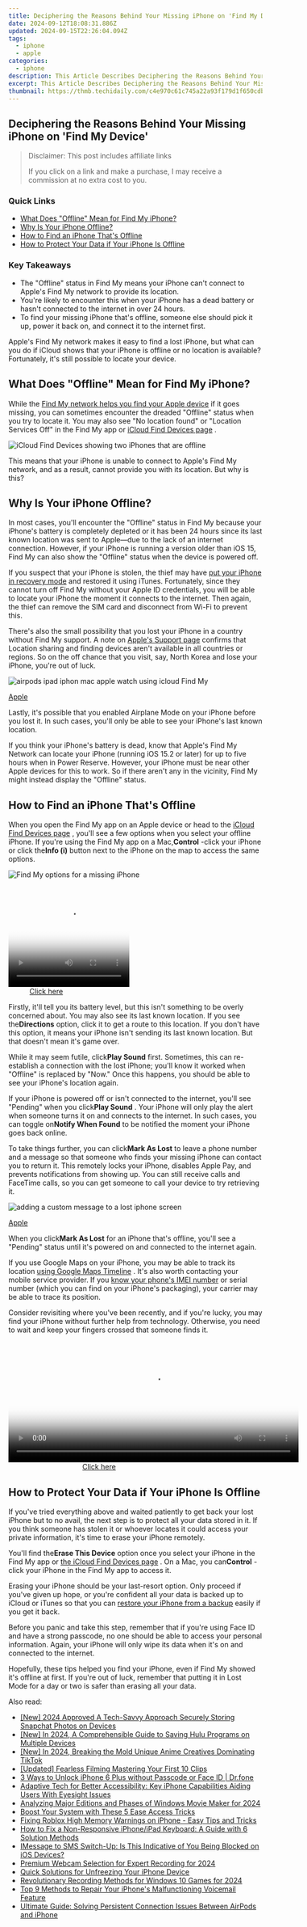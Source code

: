 ```yaml
---
title: Deciphering the Reasons Behind Your Missing iPhone on 'Find My Device'
date: 2024-09-12T18:08:31.886Z
updated: 2024-09-15T22:26:04.094Z
tags:
  - iphone
  - apple
categories:
  - iphone
description: This Article Describes Deciphering the Reasons Behind Your Missing iPhone on 'Find My Device'
excerpt: This Article Describes Deciphering the Reasons Behind Your Missing iPhone on 'Find My Device'
thumbnail: https://thmb.techidaily.com/c4e970c61c745a22a93f179d1f650cdbb34448ec2a9158efa033c2403816542e.jpg
---
```


## Deciphering the Reasons Behind Your Missing iPhone on 'Find My Device'

>  Disclaimer: This post includes affiliate links
>
>  If you click on a link and make a purchase, I may receive a commission at no extra cost to you.
>

### Quick Links

* [What Does "Offline" Mean for Find My iPhone?](https://www.makeuseof.com/tag/find-my-iphone-offline-meaning/#what-does-quot-offline-quot-mean-for-find-my-iphone)
* [Why Is Your iPhone Offline?](https://www.makeuseof.com/tag/find-my-iphone-offline-meaning/#why-is-your-iphone-offline)
* [How to Find an iPhone That's Offline](https://www.makeuseof.com/tag/find-my-iphone-offline-meaning/#how-to-find-an-iphone-that-39-s-offline)
* [How to Protect Your Data if Your iPhone Is Offline](https://www.makeuseof.com/tag/find-my-iphone-offline-meaning/#how-to-protect-your-data-if-your-iphone-is-offline)

### Key Takeaways

* The "Offline" status in Find My means your iPhone can't connect to Apple's Find My network to provide its location.
* You're likely to encounter this when your iPhone has a dead battery or hasn't connected to the internet in over 24 hours.
* To find your missing iPhone that's offline, someone else should pick it up, power it back on, and connect it to the internet first.

 Apple's Find My network makes it easy to find a lost iPhone, but what can you do if iCloud shows that your iPhone is offline or no location is available? Fortunately, it's still possible to locate your device.

## What Does "Offline" Mean for Find My iPhone?

 While the [Find My network helps you find your Apple device](https://www.makeuseof.com/apple-find-my-network-explained/) if it goes missing, you can sometimes encounter the dreaded "Offline" status when you try to locate it. You may also see "No location found" or "Location Services Off" in the Find My app or [iCloud Find Devices page](https://www.icloud.com/find/) .

![iCloud Find Devices showing two iPhones that are offline](https://static1.makeuseofimages.com/wordpress/wp-content/uploads/2024/01/icloud-find-devices-showing-two-iphones-that-are-offline.jpg)

 This means that your iPhone is unable to connect to Apple's Find My network, and as a result, cannot provide you with its location. But why is this?

## Why Is Your iPhone Offline?

 In most cases, you'll encounter the "Offline" status in Find My because your iPhone's battery is completely depleted or it has been 24 hours since its last known location was sent to Apple—due to the lack of an internet connection. However, if your iPhone is running a version older than iOS 15, Find My can also show the "Offline" status when the device is powered off.

 If you suspect that your iPhone is stolen, the thief may have [put your iPhone in recovery mode](https://www.makeuseof.com/tag/restart-iphone-recovery-mode/) and restored it using iTunes. Fortunately, since they cannot turn off Find My without your Apple ID credentials, you will be able to locate your iPhone the moment it connects to the internet. Then again, the thief can remove the SIM card and disconnect from Wi-Fi to prevent this.

 There's also the small possibility that you lost your iPhone in a country without Find My support. A note on [Apple's Support page](https://support.apple.com/guide/iphone/locate-a-device-iph09b087eda/ios) confirms that Location sharing and finding devices aren't available in all countries or regions. So on the off chance that you visit, say, North Korea and lose your iPhone, you're out of luck.

![airpods ipad iphon mac apple watch using icloud Find My](https://static1.makeuseofimages.com/wordpress/wp-content/uploads/2023/08/apple-devices-showcasing-find-my-service.jpg)

[Apple](https://www.apple.com/icloud/find-my/)

 Lastly, it's possible that you enabled Airplane Mode on your iPhone before you lost it. In such cases, you'll only be able to see your iPhone's last known location.

 If you think your iPhone's battery is dead, know that Apple's Find My Network can locate your iPhone (running iOS 15.2 or later) for up to five hours when in Power Reserve. However, your iPhone must be near other Apple devices for this to work. So if there aren't any in the vicinity, Find My might instead display the "Offline" status.

## How to Find an iPhone That's Offline

 When you open the Find My app on an Apple device or head to the [iCloud Find Devices page](http://www.icloud.com/find/) , you'll see a few options when you select your offline iPhone. If you're using the Find My app on a Mac,**Control** \-click your iPhone or click the**Info (i)** button next to the iPhone on the map to access the same options.

![Find My options for a missing iPhone](https://static1.makeuseofimages.com/wordpress/wp-content/uploads/2024/01/find-my-options-for-a-missing-iphone-1.jpg)

<!-- affiliate ads begin -->
<span id="1912746">
					<video width="240" height="200" style="cursor:pointer"
           poster="//a.impactradius-go.com/display-clicktoplayimage/1912746.png"
           onclick="if(!this.playClicked){this.play();this.setAttribute('controls',true);this.playClicked=true;}">
	   <source src="//a.impactradius-go.com/display-ad/20231-1912746">
	   <img src="//a.impactradius-go.com/display-clicktoplayimage/1912746.png" style="border: none; height: 100%; width: 100%; object-fit: contain">
	</video>
	<div style="width:150px;text-align:center"><a href="javascript:window.open(decodeURIComponent('https%3A%2F%2Fmindmanager.sjv.io%2Fc%2F5597632%2F1912746%2F20231'), '_blank');void(0);">Click here</a></div>
</span>
<img height="0" width="0" src="https://imp.pxf.io/i/5597632/1912746/20231" style="position:absolute;visibility:hidden;" border="0" />
<!-- affiliate ads end -->

 Firstly, it'll tell you its battery level, but this isn't something to be overly concerned about. You may also see its last known location. If you see the**Directions** option, click it to get a route to this location. If you don't have this option, it means your iPhone isn't sending its last known location. But that doesn't mean it's game over.

 While it may seem futile, click**Play Sound** first. Sometimes, this can re-establish a connection with the lost iPhone; you'll know it worked when "Offline" is replaced by "Now." Once this happens, you should be able to see your iPhone's location again.

 If your iPhone is powered off or isn't connected to the internet, you'll see "Pending" when you click**Play Sound** . Your iPhone will only play the alert when someone turns it on and connects to the internet. In such cases, you can toggle on**Notify When Found** to be notified the moment your iPhone goes back online.

 To take things further, you can click**Mark As Lost** to leave a phone number and a message so that someone who finds your missing iPhone can contact you to return it. This remotely locks your iPhone, disables Apple Pay, and prevents notifications from showing up. You can still receive calls and FaceTime calls, so you can get someone to call your device to try retrieving it.

![adding a custom message to a lost iphone screen](https://static1.makeuseofimages.com/wordpress/wp-content/uploads/2024/01/lost-iphone-screen.jpg)

[Apple](https://support.apple.com/en-gb/guide/iphone/iph7cc193cfc/ios)

 When you click**Mark As Lost** for an iPhone that's offline, you'll see a "Pending" status until it's powered on and connected to the internet again.

 If you use Google Maps on your iPhone, you may be able to track its location [using Google Maps Timeline](https://www.makeuseof.com/tag/see-youve-google-maps-new-timeline-feature/) . It's also worth contacting your mobile service provider. If you [know your phone's IMEI number](https://www.makeuseof.com/tag/phones-imei-makeuseof-explains/) or serial number (which you can find on your iPhone's packaging), your carrier may be able to trace its position.

 Consider revisiting where you've been recently, and if you're lucky, you may find your iPhone without further help from technology. Otherwise, you need to wait and keep your fingers crossed that someone finds it.

<!-- affiliate ads begin -->
<span id="1983472">
					<video width="576" height="240" style="cursor:pointer"
           poster="//a.impactradius-go.com/display-clicktoplayimage/1983472.png"
           onclick="if(!this.playClicked){this.play();this.setAttribute('controls',true);this.playClicked=true;}">
	   <source src="//a.impactradius-go.com/display-ad/22993-1983472">
	   <img src="//a.impactradius-go.com/display-clicktoplayimage/1983472.png" style="border: none; height: 100%; width: 100%; object-fit: contain">
	</video>
	<div style="width:360px;text-align:center"><a href="javascript:window.open(decodeURIComponent('https%3A%2F%2Fhomestyler.sjv.io%2Fc%2F5597632%2F1983472%2F22993'), '_blank');void(0);">Click here</a></div>
</span>
<img height="0" width="0" src="https://imp.pxf.io/i/5597632/1983472/22993" style="position:absolute;visibility:hidden;" border="0" />
<!-- affiliate ads end -->

## How to Protect Your Data if Your iPhone Is Offline

 If you've tried everything above and waited patiently to get back your lost iPhone but to no avail, the next step is to protect all your data stored in it. If you think someone has stolen it or whoever locates it could access your private information, it's time to erase your iPhone remotely.

 You'll find the**Erase This Device** option once you select your iPhone in the Find My app or [the iCloud Find Devices page](https://www.icloud.com/find/) . On a Mac, you can**Control** \-click your iPhone in the Find My app to access it.

 Erasing your iPhone should be your last-resort option. Only proceed if you've given up hope, or you're confident all your data is backed up to iCloud or iTunes so that you can [restore your iPhone from a backup](http://www.makeuseof.com/tag/restore-iphone-ipad-from-backup/) easily if you get it back.

 Before you panic and take this step, remember that if you're using Face ID and have a strong passcode, no one should be able to access your personal information. Again, your iPhone will only wipe its data when it's on and connected to the internet.

 Hopefully, these tips helped you find your iPhone, even if Find My showed it's offline at first. If you're out of luck, remember that putting it in Lost Mode for a day or two is safer than erasing all your data.

<ins class="adsbygoogle"
     style="display:block"
     data-ad-format="autorelaxed"
     data-ad-client="ca-pub-7571918770474297"
     data-ad-slot="1223367746"></ins>

<ins class="adsbygoogle"
     style="display:block"
     data-ad-client="ca-pub-7571918770474297"
     data-ad-slot="8358498916"
     data-ad-format="auto"
     data-full-width-responsive="true"></ins>

<span class="atpl-alsoreadstyle">Also read:</span>
<div><ul>
<li><a href="https://snapchat-videos.techidaily.com/new-2024-approved-a-tech-savvy-approach-securely-storing-snapchat-photos-on-devices/"><u>[New] 2024 Approved A Tech-Savvy Approach Securely Storing Snapchat Photos on Devices</u></a></li>
<li><a href="https://screen-capture.techidaily.com/new-in-2024-a-comprehensible-guide-to-saving-hulu-programs-on-multiple-devices/"><u>[New] In 2024, A Comprehensible Guide to Saving Hulu Programs on Multiple Devices</u></a></li>
<li><a href="https://tiktok-video-recordings.techidaily.com/new-in-2024-breaking-the-mold-unique-anime-creatives-dominating-tiktok/"><u>[New] In 2024, Breaking the Mold Unique Anime Creatives Dominating TikTok</u></a></li>
<li><a href="https://facebook-video-share.techidaily.com/updated-fearless-filming-mastering-your-first-10-clips/"><u>[Updated] Fearless Filming Mastering Your First 10 Clips</u></a></li>
<li><a href="https://iphone-unlock.techidaily.com/3-ways-to-unlock-iphone-6-plus-without-passcode-or-face-id-drfone-by-drfone-ios/"><u>3 Ways to Unlock iPhone 6 Plus without Passcode or Face ID | Dr.fone</u></a></li>
<li><a href="https://fox-that.techidaily.com/adaptive-tech-for-better-accessibility-key-iphone-capabilities-aiding-users-with-eyesight-issues/"><u>Adaptive Tech for Better Accessibility: Key iPhone Capabilities Aiding Users With Eyesight Issues</u></a></li>
<li><a href="https://extra-information.techidaily.com/analyzing-major-editions-and-phases-of-windows-movie-maker-for-2024/"><u>Analyzing Major Editions and Phases of Windows Movie Maker for 2024</u></a></li>
<li><a href="https://win11.techidaily.com/boost-your-system-with-these-5-ease-access-tricks/"><u>Boost Your System with These 5 Ease Access Tricks</u></a></li>
<li><a href="https://fox-that.techidaily.com/fixing-roblox-high-memory-warnings-on-iphone-easy-tips-and-tricks/"><u>Fixing Roblox High Memory Warnings on iPhone - Easy Tips and Tricks</u></a></li>
<li><a href="https://fox-that.techidaily.com/how-to-fix-a-non-responsive-iphoneipad-keyboard-a-guide-with-6-solution-methods/"><u>How to Fix a Non-Responsive iPhone/iPad Keyboard: A Guide with 6 Solution Methods</u></a></li>
<li><a href="https://fox-that.techidaily.com/imessage-to-sms-switch-up-is-this-indicative-of-you-being-blocked-on-ios-devices/"><u>IMessage to SMS Switch-Up: Is This Indicative of You Being Blocked on iOS Devices?</u></a></li>
<li><a href="https://extra-support.techidaily.com/premium-webcam-selection-for-expert-recording-for-2024/"><u>Premium Webcam Selection for Expert Recording for 2024</u></a></li>
<li><a href="https://fox-that.techidaily.com/quick-solutions-for-unfreezing-your-iphone-device/"><u>Quick Solutions for Unfreezing Your iPhone Device</u></a></li>
<li><a href="https://screen-activity-recording.techidaily.com/revolutionary-recording-methods-for-windows-10-games-for-2024/"><u>Revolutionary Recording Methods for Windows 10 Games for 2024</u></a></li>
<li><a href="https://fox-that.techidaily.com/top-9-methods-to-repair-your-iphones-malfunctioning-voicemail-feature/"><u>Top 9 Methods to Repair Your iPhone's Malfunctioning Voicemail Feature</u></a></li>
<li><a href="https://fox-that.techidaily.com/ultimate-guide-solving-persistent-connection-issues-between-airpods-and-iphone/"><u>Ultimate Guide: Solving Persistent Connection Issues Between AirPods and iPhone</u></a></li>
</ul></div>

